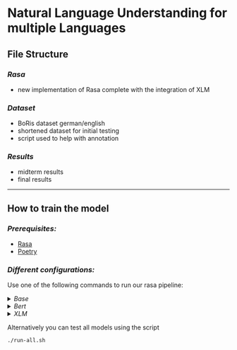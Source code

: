 # Natural Language Understanding for multiple Languages

## File Structure
### *Rasa*
- new implementation of Rasa complete with the integration of XLM
### *Dataset*
- BoRis dataset german/english
- shortened dataset for initial testing
- script used to help with annotation
### *Results*
- midterm results
- final results

---
## How to train the model
### *Prerequisites:*
 - [Rasa](https://rasa.com/docs/rasa/installation/)
 - [Poetry](https://python-poetry.org/docs/)


### *Different configurations:*
Use one of the following commands to run our rasa pipeline:


<details><summary><em>Base</em></summary>
<p>

  - german: 
```bash 
rasa test nlu --nlu data/germanNLU.yml --config configs/config-base-german.yml --cross-validation --runs 1 --folds 5 --out ../gridresults/german/base
```
- german with lemmatizer and spellchecker:
```bash
rasa test nlu --nlu data/germanNLU.yml --config configs/config-base-german-lem-spell.yml --cross-validation --runs 1 --folds 5 --out ../gridresults/german/base-lem-spell
```
  - english:
```bash  
rasa test nlu --nlu data/englishNLU.yml --config configs/config-base-english.yml --cross-validation --runs 1 --folds 5 --out ../gridresults/english/base
```
- english with lemmatizer and spellchecker:
```bash
rasa test nlu --nlu data/germanNLU.yml --config configs/config-base-german-lem-spell.yml --cross-validation --runs 1 --folds 5 --out ../gridresults/german/base-lem-spell
```
  - multilingual:
```bash
rasa test nlu --config configs/config-base-mult.yml --cross-validation --runs 1 --folds 5 --out ../gridresults/mult/base
```
  
</p>
</details>

<details><summary><em>Bert</em></summary>
<p>

  - german: 
```bash 
rasa test nlu --nlu data/germanNLU.yml --config configs/config-bert-german.yml --cross-validation --runs 1 --folds 5 --out ../gridresults/german/bert
```
- german with lemmatizer and spellchecker:
```bash
rasa test nlu --nlu data/germanNLU.yml --config configs/config-bert-german-lem-spell.yml --cross-validation --runs 1 --folds 5 --out ../gridresults/german/bert-lem-spell
```
  - english:
```bash 
rasa test nlu --nlu data/englishNLU.yml --config configs/config-bert-english.yml --cross-validation --runs 1 --folds 5 --out ../gridresults/english/bert
```
- english with lemmatizer and spellchecker:
```bash
rasa test nlu --nlu data/englishNLU.yml --config configs/config-bert-english-lem-spell.yml --cross-validation --runs 1 --folds 5 --out ../gridresults/english/bert-lem-spell
```
  - multilingual:
```bash
rasa test nlu --config configs/config-bert-mult.yml --cross-validation --runs 1 --folds 5 --out ../gridresults/mult/bert
```
  
</p>
</details>

<details><summary><em>XLM</em></summary>
<p>

  - german: 
```bash 
rasa test nlu --nlu data/germanNLU.yml --config configs/config-xlm-german.yml --cross-validation --runs 1 --folds 5 --out ../gridresults/german/xlm
```
- german with lemmatizer and spellchecker:
```bash
rasa test nlu --nlu data/germanNLU.yml --config configs/config-xlm-german-lem-spell.yml --cross-validation --runs 1 --folds 5 --out ../gridresults/german/xlm-lem-spell
```
  - english:
```bash
rasa test nlu --nlu data/englishNLU.yml --config configs/config-xlm-english.yml --cross-validation --runs 1 --folds 5 --out ../gridresults/english/xlm
```
- english with lemmatizer and spellchecker:
```bash
rasa test nlu --nlu data/englishNLU.yml --config configs/config-xlm-english-lem-spell.yml --cross-validation --runs 1 --folds 5 --out ../gridresults/english/xlm-lem-spell
```
  - multilingual:
```bash
rasa test nlu --config configs/config-xlm-mult.yml --cross-validation --runs 1 --folds 5 --out ../gridresults/mult/xlm
```

</p>
</details>

Alternatively you can test all models using the script
```bash
./run-all.sh

